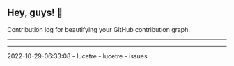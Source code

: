 ## Hey, guys! 👋

Contribution log for beautifying your GitHub contribution graph.

---



---

2022-10-29-06:33:08 - lucetre - lucetre - issues